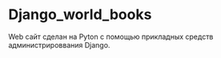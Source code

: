 # Django_world_books
Web сайт сделан на Pyton с помощью прикладных средств администрироввания Django.


    
  
  
  
  
